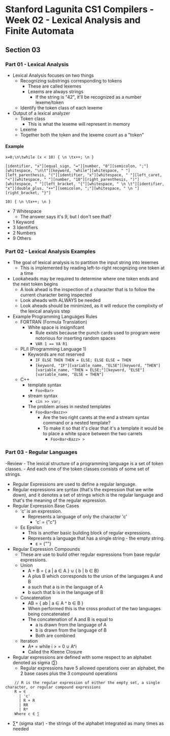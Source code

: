 # Stanford Lagunita CS1 Compilers - Week 02 - Lexical Analysis and Finite Automata
## Section 03
### Part 01 - Lexical Analysis

- Lexical Analysis focuses on two things
    - Recognizing substrings corresponding to tokens
        - These are called lexemes
        - Lexems are always strings
            - If the string is "42", it'll be recognized as a number lexeme/token
    - Identify the token class of each lexeme
- Output of a lexical analyzer
    - Token class
        - This is what the lexeme will represent in memory
    - Lexeme
    - Together both the token and the lexeme count as a "token"

#### Example

```
x=0;\n\twhile (x < 10) { \n \tx++; \n } 

[identifier, "x"][equal_sign, "="][number, "0"][semicolon, ";"][whitespace, "\n\t"][keyword, "while"][whitespace, " "][left_parenthesis, "("][identifier, "x"][whitespace, " "][left_caret, "<"][whitespace, " "][number, "10"][right_parenthesis, ")"][whitespace, " "][left_bracket, "{"][whitespace, " \n \t"][identifier, "x"][double_plus, "++"][semicolon, ";"][whitespace, " \n "][right_bracket, "}"]

10) { \n \tx++; \n } 
```

- 7 Whitespace
    - The answer says it's 9, but I don't see that?
- 1 Keyword
- 3 Identifiers
- 2 Numbers
- 9 Others

### Part 02 - Lexical Analysis Examples

- The goal of lexical analysis is to partition the input string into lexemes
    - This is implemented by reading left-to-right recognizing one token at a time
- Lookaheads may be required to determine where one token ends and the next token begins 
   - A look ahead is the inspection of a character that is to follow the current character being inspected
   - Look aheads with ALWAYS be needed
   - Look aheads should be minimized, as it will reduce the complixity of the lexical analysis step
- Example Programming Languages Rules
    - FORTRAN (Formula Translation)
        - White space is insignifcant
            - Rule exists because the punch cards used to program were notorious for inserting random spaces
            - `VAR 1 == VA R1`
    - PL/I (Programming Language 1)
        - Keywords are not reserved
            - `IF ELSE THEN THEN = ELSE; ELSE ELSE = THEN`
            - `[keyword, "IF"][variable_name, "ELSE"][keyword, "THEN"][variable_name, "THEN = ELSE;"][keyword, "ELSE"][variable_name, "ELSE = THEN"]`
    - C++
        - template syntax
            - `Foo<Bar>`
        - stream syntax
            - `cin >> var;`
        - The problem arises in nested templates
            -  `Foo<Bar<Bazz>>`
                - Are the two right carets at the end a stream syntax command or a nested template?
                - To make it so that it's clear that it's a template it would be to place a white space between the two carrets
                    -  `Foo<Bar<Bazz> >`


### Part 03 - Regular Languages

-Review
    - The lexical structure of a programming language is a set of token classes.
        - And each one of the token classes consists of some set of strings.
- Regular Expressions are used to define a regular language.
- Regular expressions are syntax (that's the expression that we write down), and it
denotes a set of strings which is the regular language and that's the meaning of
the regular expression. 
- Regular Expression Base Cases
    - 'c' is an expression. 
        - Represents a language of only the character 'c'
            - 'c' = {"c"}
    - Εε  Epsilon
        - This is another basic building block of regular expressions.
        - Represents a language that has a single string - the empty string.
            - ε = {""}
- Regular Expression Compounds
    - These are use to build other regular expressions from base regular expressions.
    - Union
        - A + B = { a | a ∈ A } ∪ { b | b ∈ B}
        - A plus B which corresponds to the union of the languages A and B
        - a such that a is in the language of A
        - b such that b is in the language of B
    - Concatenation
        - AB = { ab | a ∈ A ^ b ∈ B }
        - When performed this is the cross product of the two languages being concatenated
        - The concatenation of A and B is equal to
            - a is drawn from the language of A
            - b is drawn from the language of B
            - Both are combined
    - Iteration
        - A* = while i > = 0 ∪ A^i
        - Called the Kleene Closure
- Regular expressions are defined with some respect to an alphabet denoted as sigma (∑)
    - Regular expressions have 5 allowed operations over an alphabet, the 2 base cases plus the 3 compound operations
```
    // R is the regular expression of either the empty set, a single character, or regular compound expressions
    R = ∈
      | 'c'
      | R + R
      | RR
      | R*
    Where c ∈ ∑
```
- ∑* (sigma star) - the strings of the alphabet integrated as many times as needed